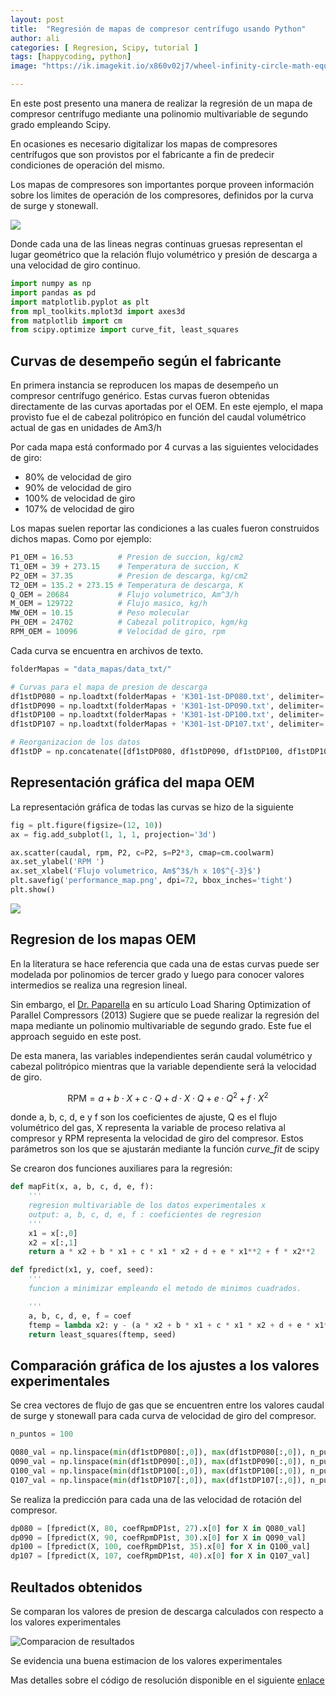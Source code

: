 ```yaml
---
layout: post
title:  "Regresión de mapas de compresor centrífugo usando Python"
author: ali
categories: [ Regresion, Scipy, tutorial ]
tags: [happycoding, python]
image: "https://ik.imagekit.io/x860v02j7/wheel-infinity-circle-math-equation-brand-product-font-illustration-diagram-school-organ-calculation-mathematical-mathematic-1282905_40ppPGGDP.jpg?ik-sdk-version=javascript-1.4.3&updatedAt=1662117276909"

---
```

En este post presento una manera de realizar la regresión de un mapa de compresor centrífugo mediante una polinomio multivariable de segundo grado empleando Scipy.

En ocasiones es necesario digitalizar los mapas de compresores centrífugos que son provistos por el fabricante a fin de predecir condiciones de operación del mismo.

Los mapas de compresores son importantes porque proveen información sobre los limites de operación de los compresores, definidos por la curva de surge y stonewall.

![](https://ik.imagekit.io/x860v02j7/compressor-map__rToj4hlQ.png?ik-sdk-version=javascript-1.4.3&updatedAt=1662116322402)

Donde cada una de las lineas negras continuas gruesas representan el lugar geométrico que la relación flujo volumétrico y presión de descarga a una velocidad de giro continuo.

```python
import numpy as np
import pandas as pd
import matplotlib.pyplot as plt
from mpl_toolkits.mplot3d import axes3d
from matplotlib import cm
from scipy.optimize import curve_fit, least_squares
```

## Curvas de desempeño según el fabricante

En primera instancia se reproducen los mapas de desempeño un compresor centrífugo genérico. Estas curvas fueron obtenidas directamente de las curvas aportadas por el OEM. En este ejemplo, el mapa provisto fue el de cabezal politrópico en función del caudal volumétrico actual de gas en unidades de Am3/h

Por cada mapa está conformado por 4 curvas a las siguientes velocidades de giro:

- 80% de velocidad de giro
- 90% de velocidad de giro
- 100% de velocidad de giro
- 107% de velocidad de giro

Los mapas suelen reportar las condiciones a las cuales fueron construidos dichos mapas. Como por ejemplo:

```python
P1_OEM = 16.53          # Presion de succion, kg/cm2
T1_OEM = 39 + 273.15    # Temperatura de succion, K
P2_OEM = 37.35          # Presion de descarga, kg/cm2
T2_OEM = 135.2 + 273.15 # Temperatura de descarga, K
Q_OEM = 20684           # Flujo volumetrico, Am^3/h
M_OEM = 129722          # Flujo masico, kg/h
MW_OEM = 10.15          # Peso molecular
PH_OEM = 24702          # Cabezal politropico, kgm/kg
RPM_OEM = 10096         # Velocidad de giro, rpm
```

Cada curva se encuentra en archivos de texto.

```python
folderMapas = "data_mapas/data_txt/"

# Curvas para el mapa de presion de descarga
df1stDP080 = np.loadtxt(folderMapas + 'K301-1st-DP080.txt', delimiter='\t', skiprows=1)
df1stDP090 = np.loadtxt(folderMapas + 'K301-1st-DP090.txt', delimiter='\t', skiprows=1)
df1stDP100 = np.loadtxt(folderMapas + 'K301-1st-DP100.txt', delimiter='\t', skiprows=1)
df1stDP107 = np.loadtxt(folderMapas + 'K301-1st-DP107.txt', delimiter='\t', skiprows=1)

# Reorganizacion de los datos
df1stDP = np.concatenate([df1stDP080, df1stDP090, df1stDP100, df1stDP107], axis=0)
```

## Representación gráfica del mapa OEM

La representación gráfica de todas las curvas se hizo de la siguiente 

```python
fig = plt.figure(figsize=(12, 10))
ax = fig.add_subplot(1, 1, 1, projection='3d')

ax.scatter(caudal, rpm, P2, c=P2, s=P2*3, cmap=cm.coolwarm)
ax.set_ylabel('RPM ')
ax.set_xlabel('Flujo volumetrico, Am$^3$/h x 10$^{-3}$')
plt.savefig('performance_map.png', dpi=72, bbox_inches='tight')
plt.show()
```

![](https://ik.imagekit.io/x860v02j7/performance_map_9P13F3GEa.png?ik-sdk-version=javascript-1.4.3&updatedAt=1662129948476)

## Regresion de los mapas OEM

En la literatura se hace referencia que cada una de estas curvas puede ser modelada por polinomios de tercer grado y luego para conocer valores intermedios se realiza una regresion lineal.

Sin embargo, el [Dr. Paparella](https://www.linkedin.com/in/francesco-paparella-2a06a3140) en su artículo Load Sharing Optimization of Parallel Compressors (2013) Sugiere que se puede realizar la regresión del mapa mediante un polinomio multivariable de segundo grado. Este fue el approach seguido en este post.

De esta manera, las variables independientes serán caudal volumétrico y cabezal politrópico mientras que la variable dependiente será la velocidad de giro.

$$ \text{RPM} = a + b \cdot X + c \cdot Q + d \cdot X \cdot Q + e \cdot Q^2 + f \cdot X^2 $$

donde a, b, c, d, e y f son los coeficientes de ajuste, Q es el flujo volumétrico del gas, X representa la variable de proceso relativa al compresor y RPM representa la velocidad de giro del compresor. Estos parámetros son los que se ajustarán mediante la función _curve_fit_ de scipy

Se crearon dos funciones auxiliares para la regresión:

```python
def mapFit(x, a, b, c, d, e, f):
    '''
    regresion multivariable de los datos experimentales x
    output: a, b, c, d, e, f : coeficientes de regresion
    '''
    x1 = x[:,0]
    x2 = x[:,1]
    return a * x2 + b * x1 + c * x1 * x2 + d + e * x1**2 + f * x2**2

def fpredict(x1, y, coef, seed):
    '''
    funcion a minimizar empleando el metodo de minimos cuadrados.

    '''
    a, b, c, d, e, f = coef
    ftemp = lambda x2: y - (a * x2 + b * x1 + c * x1 * x2 + d + e * x1**2 + f * x2**2)
    return least_squares(ftemp, seed)
```

## Comparación gráfica de los ajustes a los valores experimentales

Se crea vectores de flujo de gas que se encuentren entre los valores caudal de surge y stonewall para cada curva de velocidad de giro del compresor.

```python
n_puntos = 100

Q080_val = np.linspace(min(df1stDP080[:,0]), max(df1stDP080[:,0]), n_puntos)
Q090_val = np.linspace(min(df1stDP090[:,0]), max(df1stDP090[:,0]), n_puntos)
Q100_val = np.linspace(min(df1stDP100[:,0]), max(df1stDP100[:,0]), n_puntos)
Q107_val = np.linspace(min(df1stDP107[:,0]), max(df1stDP107[:,0]), n_puntos)
```

Se realiza la predicción para cada una de las velocidad de rotación del compresor.

```python
dp080 = [fpredict(X, 80, coefRpmDP1st, 27).x[0] for X in Q080_val]
dp090 = [fpredict(X, 90, coefRpmDP1st, 30).x[0] for X in Q090_val]
dp100 = [fpredict(X, 100, coefRpmDP1st, 35).x[0] for X in Q100_val]
dp107 = [fpredict(X, 107, coefRpmDP1st, 40).x[0] for X in Q107_val]
```

## Reultados obtenidos

Se comparan los valores de presion de descarga calculados con respecto a los valores experimentales

![Comparacion de resultados](https://ik.imagekit.io/x860v02j7/resultado-regresion-map_uB1w9IBQE.png?ik-sdk-version=javascript-1.4.3&updatedAt=1662144128142)

Se evidencia una buena estimacion de los valores experimentales

Mas detalles sobre el código de resolución disponible en el siguiente [enlace](https://github.com/aliglara/posts/blob/main/codes/performance-map.ipynb)